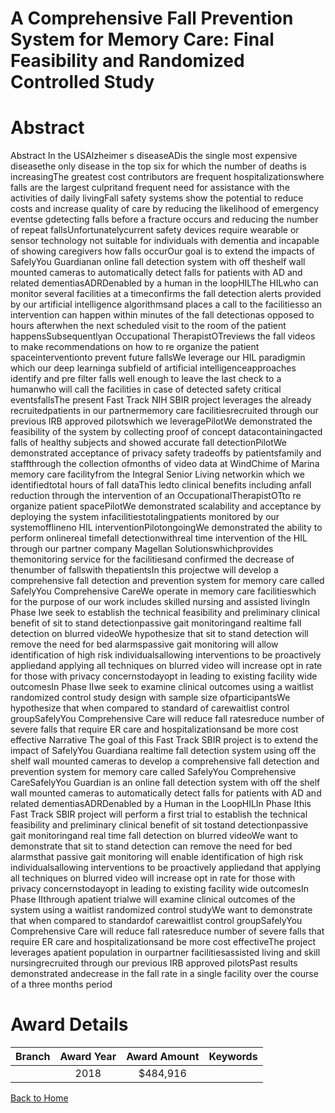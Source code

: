 
A Comprehensive Fall Prevention System for Memory Care: Final Feasibility and Randomized Controlled Study
=========================================================================================================

# Abstract


Abstract
In the USAlzheimer s diseaseADis the single most expensive diseasethe only disease in the top six
for which the number of deaths is increasingThe greatest cost contributors are frequent
hospitalizationswhere falls are the largest culpritand frequent need for assistance with the activities
of daily livingFall safety systems show the potential to reduce costs and increase quality of care by
reducing the likelihood of emergency eventse gdetecting falls before a fracture occurs and reducing
the number of repeat fallsUnfortunatelycurrent safety devices require wearable or sensor technology
not suitable for individuals with dementia and incapable of showing caregivers how falls occurOur goal is to extend the impacts of SafelyYou Guardianan online fall detection system with off theshelf wall mounted cameras to automatically detect falls for patients with AD and related dementiasADRDenabled by a human in the loopHILThe HILwho can monitor several facilities at a timeconfirms the fall detection alerts provided by our artificial intelligence algorithmsand places a call to
the facilitiesso an intervention can happen within minutes of the fall detectionas opposed to hours
afterwhen the next scheduled visit to the room of the patient happensSubsequentlyan Occupational
TherapistOTreviews the fall videos to make recommendations on how to re organize the patient
spaceinterventionto prevent future fallsWe leverage our HIL paradigmin which our deep learninga subfield of artificial intelligenceapproaches identify and pre filter falls well enough to leave the last
check to a humanwho will call the facilities in case of detected safety critical eventsfallsThe present Fast Track NIH SBIR project leverages the already recruitedpatients in our partnermemory care facilitiesrecruited through our previous IRB approved pilotswhich we leveragePilotWe demonstrated the feasibility of the system by collecting proof of concept datacontainingacted falls of healthy subjects and showed accurate fall detectionPilotWe demonstrated acceptance of privacy safety tradeoffs by patientsfamily and staffthrough the collection ofmonths of video data at WindChime of Marina memory care facilityfrom the Integral Senior Living networkin which we identifiedtotal hours of fall dataThis ledto clinical benefits including anfall reduction through the intervention of an OccupationalTherapistOTto re organize patient spacePilotWe demonstrated scalability and acceptance by deploying the system infacilitiestotalingpatients monitored by our systemofflineno HIL interventionPilotongoingWe demonstrated the ability to perform onlinereal timefall detectionwithreal time intervention of the HIL through our partner company Magellan Solutionswhichprovides themonitoring service for the facilitiesand confirmed the decrease of thenumber of fallswith thepatientsIn this projectwe will develop a comprehensive fall detection and prevention system for memory care
called SafelyYou Comprehensive CareWe operate in memory care facilitieswhich for the purpose of
our work includes skilled nursing and assisted livingIn Phase Iwe seek to establish the technical
feasibility and preliminary clinical benefit of sit to stand detectionpassive gait monitoringand realtime fall detection on blurred videoWe hypothesize that sit to stand detection will remove the need
for bed alarmspassive gait monitoring will allow identification of high risk individualsallowing
interventions to be proactively appliedand applying all techniques on blurred video will increase opt in
rate for those with privacy concernstodayopt in leading to existing facility wide outcomesIn
Phase IIwe seek to examine clinical outcomes using a waitlist randomized control study design with
sample size ofparticipantsWe hypothesize that when compared to standard of carewaitlist
control groupSafelyYou Comprehensive Care will reduce fall ratesreduce number of severe falls that
require ER care and hospitalizationsand be more cost effective Narrative
The goal of this Fast Track SBIR project is to extend the impact of SafelyYou Guardiana realtime fall detection system using off the shelf wall mounted cameras to develop a
comprehensive fall detection and prevention system for memory care called SafelyYou
Comprehensive CareSafelyYou Guardian is an online fall detection system with off the shelf
wall mounted cameras to automatically detect falls for patients with AD and related dementiasADRDenabled by a Human in the LoopHILIn Phase Ithis Fast Track SBIR project will
perform a first trial to establish the technical feasibility and preliminary clinical benefit of sit tostand detectionpassive gait monitoringand real time fall detection on blurred videoWe want
to demonstrate that sit to stand detection can remove the need for bed alarmsthat passive
gait monitoring will enable identification of high risk individualsallowing interventions to be
proactively appliedand that applying all techniques on blurred video will increase opt in rate
for those with privacy concernstodayopt in leading to existing facility wide outcomesIn
Phase IIthrough apatient trialwe will examine clinical outcomes of the system using a
waitlist randomized control studyWe want to demonstrate that when compared to standardof carewaitlist control groupSafelyYou Comprehensive Care will reduce fall ratesreduce
number of severe falls that require ER care and hospitalizationsand be more cost effectiveThe project leverages apatient population in ourpartner facilitiesassisted living and
skill nursingrecruited through our previous IRB approved pilotsPast results demonstrated andecrease in the fall rate in a single facility over the course of a three months period  

# Award Details

|Branch|Award Year|Award Amount|Keywords|
| :---: | :---: | :---: | :---: |
||2018|$484,916||
  
  


[Back to Home](https://github.com/chrischow/dod_sbir_awards/JH/#2496)